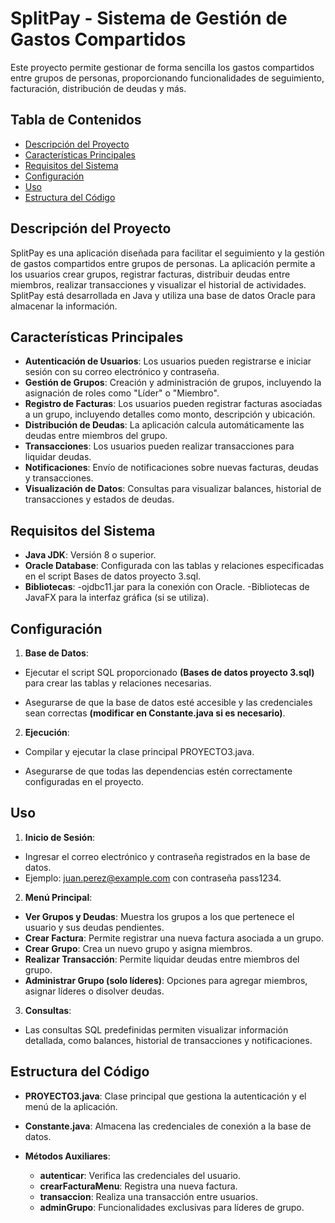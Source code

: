 # SplitPay - Sistema de Gestión de Gastos Compartidos

Este proyecto permite gestionar de forma sencilla los gastos compartidos entre grupos de personas, proporcionando funcionalidades de seguimiento, facturación, distribución de deudas y más.

## Tabla de Contenidos
- [Descripción del Proyecto](#descripción-del-proyecto)
- [Características Principales](#Características-Principales)
- [Requisitos del Sistema](#Requisitos-del-Sistema)
- [Configuración](#Configuración)
- [Uso](#Uso)
- [Estructura del Código](#Estructura-del-Código)

## Descripción del Proyecto

SplitPay es una aplicación diseñada para facilitar el seguimiento y la gestión de gastos compartidos entre grupos de personas. 
La aplicación permite a los usuarios crear grupos, registrar facturas, distribuir deudas entre miembros, realizar transacciones y visualizar el historial de actividades. 
SplitPay está desarrollada en Java y utiliza una base de datos Oracle para almacenar la información.

## Características Principales

- **Autenticación de Usuarios**: Los usuarios pueden registrarse e iniciar sesión con su correo electrónico y contraseña.
- **Gestión de Grupos**: Creación y administración de grupos, incluyendo la asignación de roles como "Líder" o "Miembro".
- **Registro de Facturas**: Los usuarios pueden registrar facturas asociadas a un grupo, incluyendo detalles como monto, descripción y ubicación.
- **Distribución de Deudas**: La aplicación calcula automáticamente las deudas entre miembros del grupo.
- **Transacciones**: Los usuarios pueden realizar transacciones para liquidar deudas.
- **Notificaciones**: Envío de notificaciones sobre nuevas facturas, deudas y transacciones.
- **Visualización de Datos**: Consultas para visualizar balances, historial de transacciones y estados de deudas.

## Requisitos del Sistema

- **Java JDK**: Versión 8 o superior.
- **Oracle Database**: Configurada con las tablas y relaciones especificadas en el script Bases de datos proyecto 3.sql.
- **Bibliotecas**:
  -ojdbc11.jar para la conexión con Oracle.
  -Bibliotecas de JavaFX para la interfaz gráfica (si se utiliza).

## Configuración

1. **Base de Datos**:

- Ejecutar el script SQL proporcionado **(Bases de datos proyecto 3.sql)** para crear las tablas y relaciones necesarias.

- Asegurarse de que la base de datos esté accesible y las credenciales sean correctas **(modificar en Constante.java si es necesario)**.

2. **Ejecución**:

- Compilar y ejecutar la clase principal PROYECTO3.java.

- Asegurarse de que todas las dependencias estén correctamente configuradas en el proyecto.

## Uso

1. **Inicio de Sesión**:

- Ingresar el correo electrónico y contraseña registrados en la base de datos.
- Ejemplo: juan.perez@example.com con contraseña pass1234.

2. **Menú Principal**:

- **Ver Grupos y Deudas**: Muestra los grupos a los que pertenece el usuario y sus deudas pendientes.
- **Crear Factura**: Permite registrar una nueva factura asociada a un grupo.
- **Crear Grupo**: Crea un nuevo grupo y asigna miembros.
- **Realizar Transacción**: Permite liquidar deudas entre miembros del grupo.
- **Administrar Grupo (solo líderes)**: Opciones para agregar miembros, asignar líderes o disolver deudas.

3. **Consultas**:

- Las consultas SQL predefinidas permiten visualizar información detallada, como balances, historial de transacciones y notificaciones.

## Estructura del Código

- **PROYECTO3.java**: Clase principal que gestiona la autenticación y el menú de la aplicación.

- **Constante.java**: Almacena las credenciales de conexión a la base de datos.

- **Métodos Auxiliares**:

   - **autenticar**: Verifica las credenciales del usuario.
   - **crearFacturaMenu**: Registra una nueva factura.
   - **transaccion**: Realiza una transacción entre usuarios.
   - **adminGrupo**: Funcionalidades exclusivas para líderes de grupo.


